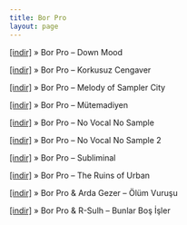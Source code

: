 ```yaml
---
title: Bor Pro
layout: page
---
```


<a href="https://cloud.mail.ru/public/b2b12cbd84f5/Bor%20Pro%20-%20Down%20Mood" target="_blank">[indir]</a>  »  Bor Pro &#8211; Down Mood

<a href="https://cloud.mail.ru/public/6af49d369430/Bor%20Pro%20-%20Korkusuz%20Cengaver" target="_blank">[indir]</a>  »  Bor Pro &#8211; Korkusuz Cengaver

<a href="https://cloud.mail.ru/public/ce802dc46b39/Bor%20Pro%20-%20Melody%20of%20Sampler%20City" target="_blank">[indir]</a>  »  Bor Pro &#8211; Melody of Sampler City

<a href="https://cloud.mail.ru/public/c620068bb2db/Bor%20Pro%20-%20M%C3%BCtemadiyen" target="_blank">[indir]</a>  »  Bor Pro &#8211; Mütemadiyen

<a href="https://cloud.mail.ru/public/e6170eaf2f63/Bor%20Pro%20-%20No%20Vocal%20No%20Sample" target="_blank">[indir]</a>  »  Bor Pro &#8211; No Vocal No Sample

<a href="https://cloud.mail.ru/public/b6fb20893c5f/Bor%20Pro%20-%20No%20Vocal%20No%20Sample%202" target="_blank">[indir]</a>  »  Bor Pro &#8211; No Vocal No Sample 2

<a href="https://cloud.mail.ru/public/bd0f3ca55caf/Bor%20Pro%20-%20Subliminal" target="_blank">[indir]</a>  »  Bor Pro &#8211; Subliminal

<a href="https://cloud.mail.ru/public/f1c92921071f/Bor%20Pro%20-%20The%20Ruins%20of%20Urban" target="_blank">[indir]</a>  »  Bor Pro &#8211; The Ruins of Urban

<a href="https://cloud.mail.ru/public/394516ff445c/Bor%20Pro%20%26%20Arda%20Gezer%20-%20%C3%96l%C3%BCm%20Vuru%C5%9Fu" target="_blank">[indir]</a>  »  Bor Pro & Arda Gezer &#8211; Ölüm Vuruşu

<a href="https://cloud.mail.ru/public/a55e5207abe9/Bor%20Pro%20%26%20R-sulh%20-%20Bunlar%20Bo%C5%9F%20%C4%B0%C5%9Fler" target="_blank">[indir]</a>  »  Bor Pro & R-Sulh &#8211; Bunlar Boş İşler
